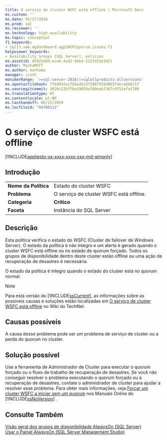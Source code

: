 ```yaml
---
title: O serviço de cluster WSFC está offline | Microsoft Docs
ms.custom: ''
ms.date: 05/17/2016
ms.prod: sql
ms.reviewer: ''
ms.technology: high-availability
ms.topic: conceptual
f1_keywords:
- sql13.swb.agdashboard.agp1WSFCquorum.issues.f1
helpviewer_keywords:
- Availability Groups [SQL Server], policies
ms.assetid: d502548d-ece6-4a42-9ded-2157d33e3d21
author: MashaMSFT
ms.author: mathoma
manager: jroth
monikerRange: '>=sql-server-2016||=sqlallproducts-allversions'
ms.openlocfilehash: 7fbd042ac7b8adb337500f956d865f4ece6bbc57
ms.sourcegitcommit: 3026c22b7fba19059a769ea5f367c4f51efaf286
ms.translationtype: HT
ms.contentlocale: pt-BR
ms.lasthandoff: 06/15/2019
ms.locfileid: "66780112"
---
```

# <a name="wsfc-cluster-service-is-offline"></a>O serviço de cluster WSFC está offline

[!INCLUDE[appliesto-ss-xxxx-xxxx-xxx-md-winonly](../../../includes/appliesto-ss-xxxx-xxxx-xxx-md-winonly.md)]
    
## <a name="introduction"></a>Introdução  
  
|||  
|-|-|  
|**Nome da Política**|Estado do cluster WSFC|  
|**Problema**|O serviço de cluster WSFC está offline.|  
|**Categoria**|**Crítico**|  
|**Faceta**|Instância do SQL Server|  
  
## <a name="description"></a>Descrição  
 Esta política verifica o estado do WSFC (Cluster de failover de Windows Server). O estado da política é não íntegro e um alerta é gerado quando o cluster WSFC está offline ou no estado de quorum forçado. Todos os grupos de disponibilidade dentro deste cluster estão offline ou uma ação de recuperação de desastres é necessária.  
  
 O estado da política é íntegro quando o estado do cluster está no quorum normal.  
  
> [!NOTE]  
>  Para esta versão do [!INCLUDE[ssCurrent](../../../includes/sscurrent-md.md)], as informações sobre as possíveis causas e soluções estão localizadas em [O serviço de cluster WSFC está offline](https://go.microsoft.com/fwlink/p/?LinkId=220849) no Wiki do TechNet.  
  
## <a name="possible-causes"></a>Causas possíveis  
 A causa desse problema pode ser um problema de serviço de cluster ou a perda do quorum no cluster.  
  
## <a name="possible-solution"></a>Solução possível  
 Use a ferramenta de Administrador de Cluster para executar o quorum forçado ou o fluxo de trabalho de recuperação de desastres. Se você não conseguir resolver o problema executando o quorum forçado ou a recuperação de desastres, contate o administrador de cluster para ajudar a resolver esse problema. Para obter mais informações, veja [Forçar um cluster WSFC a iniciar sem um quorum](../../../sql-server/failover-clusters/windows/force-a-wsfc-cluster-to-start-without-a-quorum.md) nos Manuais Online do [!INCLUDE[ssNoVersion](../../../includes/ssnoversion-md.md)] .  
  
## <a name="see-also"></a>Consulte Também  
 [Visão geral dos grupos de disponibilidade AlwaysOn &#40;SQL Server&#41;](../../../database-engine/availability-groups/windows/overview-of-always-on-availability-groups-sql-server.md)   
 [Usar o Painel AlwaysOn &#40;SQL Server Management Studio&#41;](../../../database-engine/availability-groups/windows/use-the-always-on-dashboard-sql-server-management-studio.md)  
  
  
